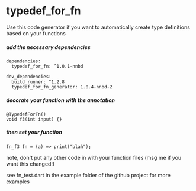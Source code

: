 # typedef_for_fn

Use this code generator if you want to automatically create type definitions based on your functions

##### add the necessary dependencies
```
dependencies:
  typedef_for_fn: ^1.0.1-nnbd

dev_dependencies:
  build_runner: ^1.2.8
  typedef_for_fn_generator: 1.0.4-nnbd-2
```

##### decorate your function with the annotation

```
@TypedefForFn()
void f3(int input) {}
```

##### then set your function
```
fn_f3 fn = (a) => print("blah");
```

note, don't put any other code in with your function files (msg me if you want this changed!)

see fn_test.dart in the example folder of the github project for more examples